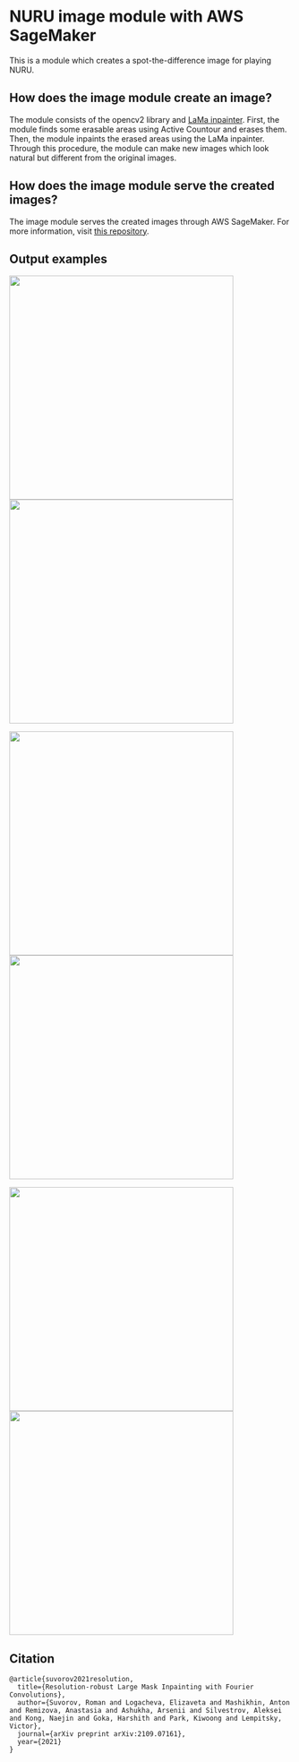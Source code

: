 # NURU image module with AWS SageMaker 

This is a module which creates a spot-the-difference image for playing NURU.

## How does the image module create an image?

The module consists of the opencv2 library and [LaMa inpainter](https://github.com/saic-mdal/lama). First, the module finds some erasable areas using Active Countour and erases them. Then, the module inpaints the erased areas using the LaMa inpainter. Through this procedure, the module can make new images which look natural but different from the original images.

## How does the image module serve the created images?

The image module serves the created images through AWS SageMaker. For more information, visit [this repository](https://github.com/aws-samples/amazon-sagemaker-custom-container).

## Output examples

<img src="https://user-images.githubusercontent.com/70506921/147038984-755488fd-b12e-4c10-aa85-e2612904bcb5.png" width="400" height="400" margin="5"/> <img src="https://user-images.githubusercontent.com/70506921/147038183-bd659c97-cfb3-4ffa-83b1-505c815f6cce.png" width="400" height="400"/>

<img src="https://user-images.githubusercontent.com/70506921/147038991-c815c15d-ad5c-4ed6-ad3c-94dda244a98b.png" width="400" height="400" margin="5"/> <img src="https://user-images.githubusercontent.com/70506921/147038179-12375b8d-b5f7-4856-aa09-ae79100dbff1.png" width="400" height="400"/>

<img src="https://user-images.githubusercontent.com/70506921/147038995-a2e423ef-d06d-4077-90d2-87400a4bf76d.png" width="400" height="400" margin="5"/> <img src="https://user-images.githubusercontent.com/70506921/147038172-7e81d916-cb66-4a71-8b5e-118876738ec0.png" width="400" height="400"/>


## Citation
```
@article{suvorov2021resolution,
  title={Resolution-robust Large Mask Inpainting with Fourier Convolutions},
  author={Suvorov, Roman and Logacheva, Elizaveta and Mashikhin, Anton and Remizova, Anastasia and Ashukha, Arsenii and Silvestrov, Aleksei and Kong, Naejin and Goka, Harshith and Park, Kiwoong and Lempitsky, Victor},
  journal={arXiv preprint arXiv:2109.07161},
  year={2021}
}
```
